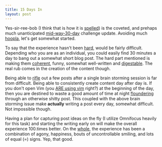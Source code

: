```yaml
---
title: 15 Days In
layout: post
---
```


Yes-sir-ree-bob (I think that is how it is [spelled][1]) is the
coveted, and prehaps much unanticipated [mid-way-30-day][2] challenge update.
Avoiding much [hoopla][3], let's get somewhat started.

To say that the experience hasn't been [hard][4], would be fairly
difficult. Depending who you are as an individual, you could easily find
30 minutes a day to bang out a somewhat short blog post. The hard part
mentioned is making them [coherent][5], funny, somewhat well-written and
[digestable][6]. The real rub comes in the creation of the content
though.

Being able to [rifle][7] out a few posts after a single brain storming
session is far from difficult. Being able to consistently create content
day after day is. If you don't open Vim (you [ARE using vim][8] right?)
at the beginning of the day, then you are destined to waste a good
amount of time at night [floundering][10] through an otherwise shitty post.
This coupled with the above brain storming issue make __actually__
writing a post every day, somewhat difficult. Not impossible though.

Having a plan for capturing post ideas on the fly (I utilize Omnifocus heavily for this task) and
starting the writing early on will make the overall experience 100.times better.
On the [whole][9], the experience has been a combination of agony,
happiness, bouts of uncontrollable smiling, and lots of equal (=) signs.
Yep, that good.

[1]: http://www.raymondcostello.com/assets/images/autogen/a_Ray-_-Bob-Villa.jpg
[2]: http://robbwolf.com/
[3]: http://hooplawine.com/home
[4]: http://youtu.be/-JFfN5pKzFU
[5]: https://twitter.com/jcrclarksonesq/status/235397285167656962/photo/1/large
[6]: https://twitter.com/jcrclarksonesq/status/235397285167656962/photo/1/large
[7]: http://codinghorror.typepad.com/.a/6a0120a85dcdae970b012877707dd5970c-pi
[8]: http://duckduckgo.com/?q=Vim+site%3Acloudbacon.com
[9]: http://youtu.be/-JFfN5pKzFU
[10]: http://imgur.com/FHWMO
